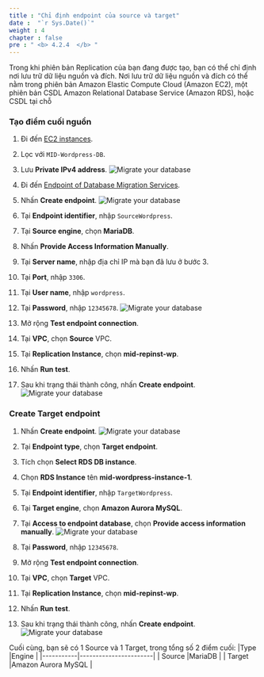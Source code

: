 ```yaml
---
title : "Chỉ định endpoint của source và target"
date :  "`r Sys.Date()`" 
weight : 4 
chapter : false
pre : " <b> 4.2.4  </b> "
---
```

Trong khi phiên bản Replication của bạn đang được tạo, bạn có thể chỉ định nơi lưu trữ dữ liệu nguồn và đích. Nơi lưu trữ dữ liệu nguồn và đích  có thể nằm trong phiên bản Amazon Elastic Compute Cloud (Amazon EC2), một phiên bản CSDL Amazon Relational Database Service (Amazon RDS), hoặc CSDL tại chỗ
### Tạo điểm cuối nguồn
1. Đi đến [EC2 instances](https://us-west-2.console.aws.amazon.com/ec2/home?region=us-west-2#Instances).
2. Lọc với ```MID-Wordpress-DB```.
3. Lưu **Private IPv4 address**.
![Migrate your database](../../../../images/4.migrateinfra/4.2migratedb/4.2.4targetendpoint/4.2.4.1targetendpoint.png?width=90pc)

4. Đi đến [Endpoint of Database Migration Services](https://us-west-2.console.aws.amazon.com/dms/v2/home?region=us-west-2#endpointList).
5. Nhấn **Create endpoint**.
![Migrate your database](../../../../images/4.migrateinfra/4.2migratedb/4.2.4targetendpoint/4.2.4.2targetendpoint.png?width=90pc)

6. Tại **Endpoint identifier**, nhập ```SourceWordpress```.
7. Tại **Source engine**, chọn **MariaDB**.
8. Nhấn **Provide Access Information Manually**.
9. Tại **Server name**, nhập địa chỉ IP mà bạn đã lưu ở bước 3.
10. Tại **Port**, nhập ```3306```.
11. Tại **User name**, nhập ```wordpress```.
12. Tại **Password**, nhập ```12345678```.
![Migrate your database](../../../../images/4.migrateinfra/4.2migratedb/4.2.4targetendpoint/4.2.4.3targetendpoint.png?width=90pc)

13. Mở rộng **Test endpoint connection**.
14. Tại **VPC**, chọn **Source** VPC.
15. Tại **Replication Instance**, chọn **mid-repinst-wp**.
16. Nhấn **Run test**.
17. Sau khi trạng thái thành công, nhấn **Create endpoint**.
![Migrate your database](../../../../images/4.migrateinfra/4.2migratedb/4.2.4targetendpoint/4.2.4.4targetendpoint.png?width=90pc)

### Create Target endpoint
1. Nhấn **Create endpoint**.
![Migrate your database](../../../../images/4.migrateinfra/4.2migratedb/4.2.4targetendpoint/4.2.4.5targetendpoint.png?width=90pc)

2. Tại **Endpoint type**, chọn **Target endpoint**. 
3. Tích chọn **Select RDS DB instance**.
4. Chọn **RDS Instance** tên **mid-wordpress-instance-1**.
5. Tại **Endpoint identifier**, nhập ```TargetWordpress```.
6. Tại **Target engine**, chọn **Amazon Aurora MySQL**.
7. Tại **Access to endpoint database**, chọn **Provide access information manually**.
![Migrate your database](../../../../images/4.migrateinfra/4.2migratedb/4.2.4targetendpoint/4.2.4.6targetendpoint.png?width=90pc)

8. Tại **Password**, nhập ```12345678```.
9. Mở rộng **Test endpoint connection**.
10. Tại **VPC**, chọn **Target** VPC.
11. Tại **Replication Instance**, chọn **mid-repinst-wp**.
12. Nhấn **Run test**.
13. Sau khi trạng thái thành công, nhấn **Create endpoint**.
![Migrate your database](../../../../images/4.migrateinfra/4.2migratedb/4.2.4targetendpoint/4.2.4.7targetendpoint.png?width=90pc)

Cuối cùng, bạn sẽ có 1 Source và 1 Target, trong tổng số 2 điểm cuối:
|Type       |Engine                 |
|-----------|-----------------------|
| Source    |MariaDB                |
| Target    |Amazon Aurora MySQL    |

